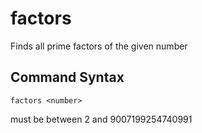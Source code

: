 # factors

Finds all prime factors of the given number

## Command Syntax

    factors <number>

<number> must be between 2 and 9007199254740991
	